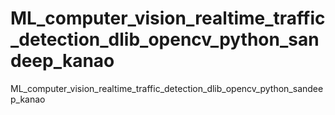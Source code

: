 # ML_computer_vision_realtime_traffic_detection_dlib_opencv_python_sandeep_kanao
ML_computer_vision_realtime_traffic_detection_dlib_opencv_python_sandeep_kanao
